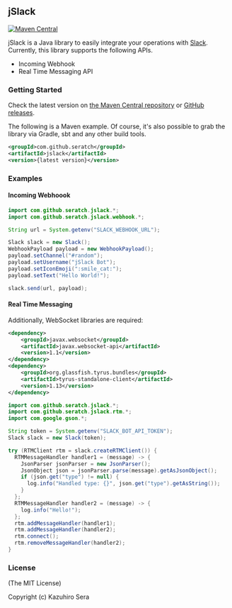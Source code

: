 ## jSlack

[![Maven Central](https://maven-badges.herokuapp.com/maven-central/com.github.seratch/jslack/badge.svg)](https://maven-badges.herokuapp.com/maven-central/com.github.seratch/jslack)

jSlack is a Java library to easily integrate your operations with [Slack](https://slack.com/). Currently, this library supports the following APIs.

- Incoming Webhook
- Real Time Messaging API

### Getting Started

Check the latest version on [the Maven Central repository](http://search.maven.org/#search%7Cga%7C1%7Cg%3A%22com.github.seratch%22%20a%3A%22jslack%22) or [GitHub releases](https://github.com/seratch/jslack/releases).

The following is a Maven example. Of course, it's also possible to grab the library via Gradle, sbt and any other build tools.

```xml
<groupId>com.github.seratch</groupId>
<artifactId>jslack</artifactId>
<version>{latest version}</version>
```

### Examples

#### Incoming Webhoook

```java
import com.github.seratch.jslack.*;
import com.github.seratch.jslack.webhook.*;

String url = System.getenv("SLACK_WEBHOOK_URL");

Slack slack = new Slack();
WebhookPayload payload = new WebhookPayload();
payload.setChannel("#random");
payload.setUsername("jSlack Bot");
payload.setIconEmoji(":smile_cat:");
payload.setText("Hello World!");

slack.send(url, payload);
```

#### Real Time Messaging

Additionally, WebSocket libraries are required:


```xml
<dependency>
    <groupId>javax.websocket</groupId>
    <artifactId>javax.websocket-api</artifactId>
    <version>1.1</version>
</dependency>
<dependency>
    <groupId>org.glassfish.tyrus.bundles</groupId>
    <artifactId>tyrus-standalone-client</artifactId>
    <version>1.13</version>
</dependency>
```

```java
import com.github.seratch.jslack.*;
import com.github.seratch.jslack.rtm.*;
import com.google.gson.*;

String token = System.getenv("SLACK_BOT_API_TOKEN");
Slack slack = new Slack(token);

try (RTMClient rtm = slack.createRTMClient()) {
  RTMMessageHandler handler1 = (message) -> {
    JsonParser jsonParser = new JsonParser();
    JsonObject json = jsonParser.parse(message).getAsJsonObject();
    if (json.get("type") != null) {
      log.info("Handled type: {}", json.get("type").getAsString());
    }
  };
  RTMMessageHandler handler2 = (message) -> {
    log.info("Hello!");
  };
  rtm.addMessageHandler(handler1);
  rtm.addMessageHandler(handler2);
  rtm.connect();
  rtm.removeMessageHandler(handler2);
}
```


### License

(The MIT License)

Copyright (c) Kazuhiro Sera

